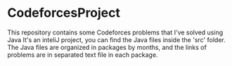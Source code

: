 # CodeforcesProject
This repository contains some Codeforces problems that I've solved using Java
It's an inteliJ project, you can find the Java files inside the 'src' folder.
The Java files are organized in packages by months, and the links of problems are in separated text file in each package.
